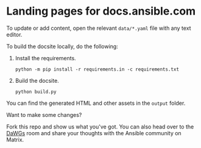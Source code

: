# Landing pages for docs.ansible.com

To update or add content, open the relevant ``data/*.yaml`` file with any text editor.

To build the docsite locally, do the following:

1. Install the requirements.
    ```
    python -m pip install -r requirements.in -c requirements.txt
    ```
2. Build the docsite.
    ```
    python build.py
    ```

You can find the generated HTML and other assets in the ``output`` folder.

Want to make some changes?

Fork this repo and show us what you've got.
You can also head over to the [DaWGs](https://matrix.to/#/#docs:ansible.com) room and share your thoughts with the Ansible community on Matrix.
